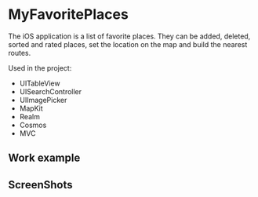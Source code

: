 # MyFavoritePlaces

The iOS application is a list of favorite places.
They can be added, deleted, sorted and rated places, set the location on the map and build the nearest routes.

Used in the project:
- UITableView
- UISearchController
- UIImagePicker
- MapKit
- Realm
- Cosmos
- MVC

## Work example


## ScreenShots

